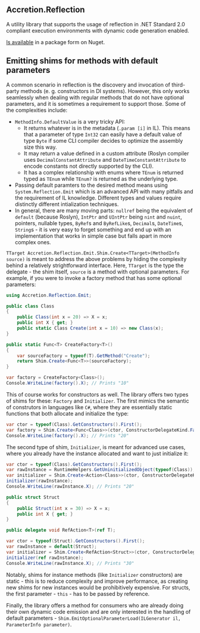 ## Accretion.Reflection

A utility library that supports the usage of reflection in .NET Standard 2.0 compliant execution environments with dynamic code generation enabled.

[Is available](https://www.nuget.org/packages/Accretion.Reflection/) in a package form on Nuget.

## Emitting shims for methods with default parameters

A common scenario in reflection is the discovery and invocation of third-party methods (e. g. constructors in DI systems). However, this only works seamlessly when dealing with regular methods that do not have optional parameters, and it is sometimes a requirement to support those. Some of the complexities include:
- `MethodInfo.DefaultValue` is a very tricky API:
  - It returns whatever is in the metadata (`.param [i]` in IL). This means that a parameter of type `Int32` can easily have a default value of type `Byte` if some CLI compiler decides to optimize the assembly size this way.
  - It may return a value defined in a custom attribute (Roslyn compiler uses `DecimalConstantAttribute` and `DateTimeConstantAttribute` to encode constants not directly supported by the CLI).
  - It has a complex relationship with enums where `TEnum` is returned typed as `TEnum` while `TEnum?` is returned as the underlying type.
- Passing default paramters to the desired method means using `System.Reflection.Emit` which is an advanced API with many pitfalls and the requirement of IL knowledge. Different types and values require distinctly different intialization techniques.
- In general, there are many moving parts: `nullref` being the equivalent of `default` (because Roslyn), `IntPtr` and `UIntPtr` being `nint` and `nuint`, pointers, nullable types, `ByRef`s and `ByRefLike`s, `Decimal`s, `DateTime`s, `String`s - it is very easy to forget something and end up with an implementation that works in simple case but falls apart in more complex ones.

`TTarget Accretion.Reflection.Emit.Shim.Create<TTarget>(MethodInfo source)` is meant to address the above problems by hiding the complexity behind a relatively strightforward interface. Here, `TTarget` is the type the delegate - the shim itself, `source` is a method with optional parameters. For example, if you were to invoke a factory method that has some optional parameters:
````C#
using Accretion.Reflection.Emit;

public class Class 
{
    public Class(int x = 20) => X = x;
    public int X { get; }
    public static Class Create(int x = 10) => new Class(x);
}

public static Func<T> CreateFactory<T>()
{
    var sourceFactory = typeof(T).GetMethod("Create");    
    return Shim.Create<Func<T>>(sourceFactory);
}

var factory = CreateFactory<Class>();
Console.WriteLine(factory().X); // Prints "10"
````
This of course works for constructors as well. The library offers two types of shims for these: `Factory` and `Initializer`. The first mimics the semantic of construtors in languages like `C#`, where they are essentially static functions that both allocate and initialize the type:
````C#
var ctor = typeof(Class).GetConstructors().First();
var factory = Shim.Create<Func<Class>>(ctor, ConstructorDelegateKind.Factory);
Console.WriteLine(factory().X); // Prints "20"
````
The second type of shim, `Initializer`, is meant for advanced use cases, where you already have the instance allocated and want to just initialize it:
````C#
var ctor = typeof(Class).GetConstructors().First();
var rawInstance = RuntimeHelpers.GetUninitializedObject(typeof(Class));
var initializer = Shim.Create<Action<Class>>(ctor, ConstructorDelegateKind.Initializer);
initializer(rawInstance);
Console.WriteLine(rawInstance.X); // Prints "20"

public struct Struct
{
    public Struct(int x = 30) => X = x;
    public int X { get; }
}

public delegate void RefAction<T>(ref T);

var ctor = typeof(Struct).GetConstructors().First();
var rawInstance = default(Struct);
var initializer = Shim.Create<RefAction<Struct>>(ctor, ConstructorDelegateKind.Initializer);
initializer(ref rawInstance);
Console.WriteLine(rawInstance.X); // Prints "30"
````
Notably, shims for instance methods (like `Initializer` constructors) are static - this is to reduce complexity and improve performance, as creating new shims for new instances would be prohibitively expensive. For structs, the first parameter - `this` - has to be passed by reference.

Finally, the library offers a method for consumers who are already doing their own dynamic code emission and are only interested in the handling of default parameters - `Shim.EmitOptionalParameterLoad(ILGenerator il, ParameterInfo parameter)`.
